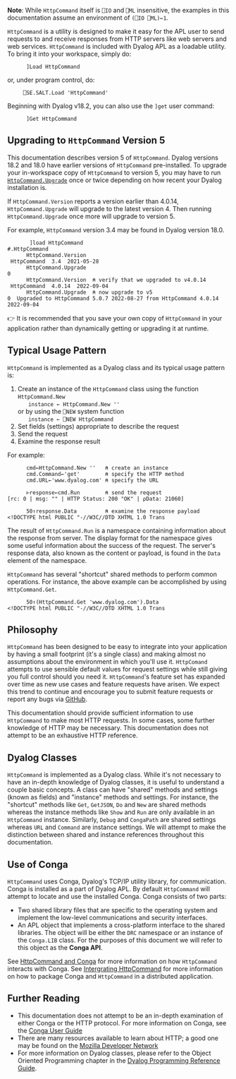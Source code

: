 
__Note__: While `HttpCommand` itself is `⎕IO` and `⎕ML` insensitive, the examples in this documentation assume an environment of `(⎕IO ⎕ML)←1`.

`HttpCommand` is a utility is designed to make it easy for the APL user to send requests to and receive responses from HTTP servers like web servers and web services. `HttpCommand` is included with Dyalog APL as a loadable utility. To bring it into your workspace, simply do:
```APL
      ]Load HttpCommand
```
or, under program control, do:
```APL
     ⎕SE.SALT.Load 'HttpCommand' 
```
Beginning with Dyalog v18.2, you can also use the `]get` user command:
```APL
      ]Get HttpCommand
```

## Upgrading to `HttpCommand` Version 5
This documentation describes version 5 of `HttpCommand`.  Dyalog versions 18.2 and 18.0 have earlier versions of `HttpCommand` pre-installed. To upgrade your in-workspace copy of `HttpCommand` to version 5, you may have to run [`HttpCommand.Upgrade`](./misc-methods.md#upgrade) once or twice depending on how recent your Dyalog installation is.

If `HttpCommand.Version` reports a version earlier than 4.0.14, `HttpCommand.Upgrade` will upgrade to the latest version 4. Then running `HttpCommand.Upgrade` once more will upgrade to version 5.

For example, `HttpCommand` version 3.4 may be found in Dyalog version 18.0.
```
       ]load HttpCommand
#.HttpCommand
      HttpCommand.Version
 HttpCommand  3.4  2021-05-28 
      HttpCommand.Upgrade
0   
      HttpCommand.Version  ⍝ verify that we upgraded to v4.0.14
 HttpCommand  4.0.14  2022-09-04 
      HttpCommand.Upgrade  ⍝ now upgrade to v5
0  Upgraded to HttpCommand 5.0.7 2022-08-27 from HttpCommand 4.0.14 2022-09-04 
```

:point_right: It is recommended that you save your own copy of `HttpCommand` in your application rather than dynamically getting or upgrading it at runtime. 

## Typical Usage Pattern

`HttpCommand` is implemented as a Dyalog class and its typical usage pattern is:

1. Create an instance of the `HttpCommand` class using the function `HttpCommand.New`<br/>
&nbsp;&nbsp;&nbsp;&nbsp;&nbsp;&nbsp;`instance ← HttpCommand.New ''`<br/>or by using the `⎕NEW` system function<br/>
&nbsp;&nbsp;&nbsp;&nbsp;&nbsp;&nbsp;`instance ← ⎕NEW HttpCommand`
1. Set fields (settings) appropriate to describe the request
1. Send the request
1. Examine the response result

For example:
```APL
      cmd←HttpCommand.New ''   ⍝ create an instance
      cmd.Command←'get'        ⍝ specify the HTTP method 
      cmd.URL←'www.dyalog.com' ⍝ specify the URL

      ⊢response←cmd.Run        ⍝ send the request
[rc: 0 | msg: "" | HTTP Status: 200 "OK" | ⍴Data: 21060]

      50↑response.Data         ⍝ examine the response payload
<!DOCTYPE html PUBLIC "-//W3C//DTD XHTML 1.0 Trans      
```
The result of `HttpCommand.Run` is a namespace containing information about the response from server.  The display format for the namespace gives some useful information about the success of the request.  The server's response data, also known as the content or payload, is found in the `Data` element of the namespace.

`HttpCommand` has several "shortcut" shared methods to perform common operations. For instance, the above example can be accomplished by using `HttpCommand.Get`.

```APL
      50↑(HttpCommand.Get 'www.dyalog.com').Data
<!DOCTYPE html PUBLIC "-//W3C//DTD XHTML 1.0 Trans      
```
## Philosophy
`HttpCommand` has been designed to be easy to integrate into your application by having a small footprint (it's a single class) and making almost no assumptions about the environment in which you'll use it. `HttpComand` attempts to use sensible default values for request settings while still giving you full control should you need it.  `HttpCommand`'s feature set has expanded over time as new use cases and feature requests have arisen. We expect this trend to continue and encourage you to submit feature requests or report any bugs via [GitHub](https://github.com/Dyalog/HttpCommand/issues).

This documentation should provide sufficient information to use `HttpCommand` to make most HTTP requests. In some cases, some further knowledge of HTTP may be necessary. This documentation does not attempt to be an exhaustive HTTP reference.

## Dyalog Classes
`HttpCommand` is implemented as a Dyalog class. While it's not necessary to have an in-depth knowledge of Dyalog classes, it is useful to understand a couple basic concepts. A class can have "shared" methods and settings (known as fields) and "instance" methods and settings. For instance, the "shortcut" methods like `Get`, `GetJSON`, `Do` and `New` are shared methods whereas the instance methods like `Show` and `Run` are only available in an `HttpCommand` instance. Similarly, `Debug` and `CongaPath` are shared settings whereas `URL` and `Command` are instance settings. We will attempt to make the distinction between shared and instance references throughout this documentation.

## Use of Conga
`HttpCommand` uses Conga, Dyalog's TCP/IP utility library, for communication. Conga is installed as a part of Dyalog APL. By default `HttpCommand` will attempt to locate and use the installed Conga.  Conga consists of two parts:

* Two shared library files that are specific to the operating system and implement the low-level communications and security interfaces.
* An APL object that implements a cross-platform interface to the shared libraries.  The object will be either the `DRC` namespace or an instance of the `Conga.LIB` class. For the purposes of this document we will refer to this object as the __Conga API__.

See [HttpCommand and Conga](./conga.md) for more information on how `HttpCommand` interacts with Conga.  See [Intergrating HttpCommand](./integrating.md) for more information on how to package Conga and `HttpCommand` in a distributed application. 

## Further Reading
* This documentation does not attempt to be an in-depth examination of either Conga or the HTTP protocol. For more information on Conga, see the [Conga User Guide](https://docs.dyalog.com/latest/Conga%20User%20Guide.pdf)
* There are many resources available to learn about HTTP; a good one may be found on the [Mozilla Developer Network](https://developer.mozilla.org/en-US/docs/Web/HTTP)
* For more information on Dyalog classes, please refer to the Object Oriented Programming chapter in the [Dyalog Programming Reference Guide](https://docs.dyalog.com/latest/Dyalog%20Programming%20Reference%20Guide.pdf). 